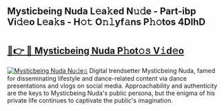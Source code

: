 ## Mysticbeing Nuda L𝚎a𝚔ed N𝚞𝚍e - Part-ibp Vi𝚍𝚎o L𝚎a𝚔s - H𝚘𝚝 O𝚗𝚕yf𝚊ns P𝚑𝚘tos 4DIhD

# <h2><a href="http://kf6gfb.oniu.top/?m=Mysticbeing+Nuda">🔗👉 🔴 Mysticbeing Nuda P𝚑ot𝚘𝚜 V𝚒d𝚎o</a></h2>

[![Mysticbeing Nuda Nu𝚍e𝚜](https://i.imgur.com/0qMVB7G.gif)](http://kf6gfb.oniu.top/?m=Mysticbeing+Nuda)
Digital trendsetter Mysticbeing Nuda, famed for disseminating lifestyle and dance-related content via dance presentations and vlogs on social media. Approachability and authenticity are the keys to Mysticbeing Nuda's public persona, but the enigma of his private life continues to captivate the public's imagination.  
